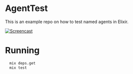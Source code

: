 # AgentTest

This is an example repo on how to test named agents in Elixir.

[![Screencast](https://img.youtube.com/vi/gfI4LVS7pqM/0.jpg)](https://www.youtube.com/watch?v=gfI4LVS7pqM)

# Running

```bash
  mix deps.get
  mix test
```
